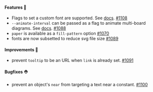 #### Features 🚀

- Flags to set a custom font are supported. See [docs](https://d2lang.com/todo). [#1108](https://github.com/terrastruct/d2/pull/1108)
- `--animate-interval` can be passed as a flag to animate multi-board diagrams. See [docs](https://d2lang.com/todo). [#1088](https://github.com/terrastruct/d2/pull/1088)
- `paper` is available as a `fill-pattern` option [#1070](https://github.com/terrastruct/d2/pull/1070)
- fonts are now subsetted to reduce svg file size [#1089](https://github.com/terrastruct/d2/pull/1089)

#### Improvements 🧹

- prevent `tooltip` to be an URL when `link` is already set. [#1091](https://github.com/terrastruct/d2/pull/1091)

#### Bugfixes ⛑️

- prevent an object's `near` from targeting a text near a constant. [#1100](https://github.com/terrastruct/d2/pull/1100)
